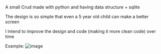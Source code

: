 A small Crud made with python and having data structure + sqlite

The design is so simple that even a 5 year old child can make a better screen

I intend to improve the design and code (making it more clean code) over time

Example:
![image](https://github.com/Cristi4nSt/Crud-Estrutura-de-Dados/assets/56496903/68feade6-447d-4ed8-b43a-a2e2d003d84e)

